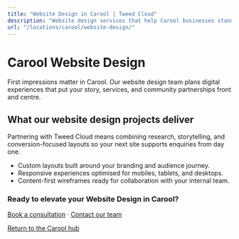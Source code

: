 ```yaml
---
title: "Website Design in Carool | Tweed Cloud"
description: "Website design services that help Carool businesses stand out online."
url: "/locations/carool/website-design/"
---
```


# Carool Website Design

First impressions matter in Carool. Our website design team plans digital experiences that put your story, services, and community partnerships front and centre.

## What our website design projects deliver

Partnering with Tweed Cloud means combining research, storytelling, and conversion-focused layouts so your next site supports enquiries from day one.

- Custom layouts built around your branding and audience journey.
- Responsive experiences optimised for mobiles, tablets, and desktops.
- Content-first wireframes ready for collaboration with your internal team.

### Ready to elevate your Website Design in Carool?

[Book a consultation](/consultation/) · [Contact our team](/contact/)

[Return to the Carool hub](/locations/carool/)
